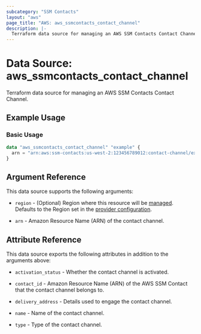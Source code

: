 ```yaml
---
subcategory: "SSM Contacts"
layout: "aws"
page_title: "AWS: aws_ssmcontacts_contact_channel"
description: |-
  Terraform data source for managing an AWS SSM Contacts Contact Channel.
---
```


# Data Source: aws_ssmcontacts_contact_channel

Terraform data source for managing an AWS SSM Contacts Contact Channel.

## Example Usage

### Basic Usage

```terraform
data "aws_ssmcontacts_contact_channel" "example" {
  arn = "arn:aws:ssm-contacts:us-west-2:123456789012:contact-channel/example"
}
```

## Argument Reference

This data source supports the following arguments:

* `region` - (Optional) Region where this resource will be [managed](https://docs.aws.amazon.com/general/latest/gr/rande.html#regional-endpoints). Defaults to the Region set in the [provider configuration](https://registry.terraform.io/providers/hashicorp/aws/latest/docs#aws-configuration-reference).
- `arn` - Amazon Resource Name (ARN) of the contact channel.

## Attribute Reference

This data source exports the following attributes in addition to the arguments above:

- `activation_status` - Whether the contact channel is activated.

- `contact_id` - Amazon Resource Name (ARN) of the AWS SSM Contact that the contact channel belongs to.

- `delivery_address` - Details used to engage the contact channel.

- `name` - Name of the contact channel.

- `type` - Type of the contact channel.
